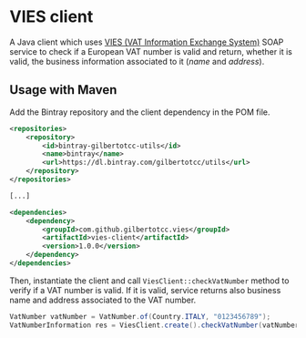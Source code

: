 # VIES client

A Java client which uses [VIES (VAT Information Exchange System)](http://ec.europa.eu/taxation_customs/vies/)
SOAP service to check if a European VAT number is valid and return, whether it is valid, the business
information associated to it (_name_ and _address_).

## Usage with Maven

Add the Bintray repository and the client dependency in the POM file.

```xml
<repositories>
    <repository>
        <id>bintray-gilbertotcc-utils</id>
        <name>bintray</name>
        <url>https://dl.bintray.com/gilbertotcc/utils</url>
    </repository>
</repositories>

[...]

<dependencies>
    <dependency>
        <groupId>com.github.gilbertotcc.vies</groupId>
        <artifactId>vies-client</artifactId>
        <version>1.0.0</version>
    </dependency>
</dependencies>
```

Then, instantiate the client and call `ViesClient::checkVatNumber` method to verify if
a VAT number is valid. If it is valid, service returns also business name and address
associated to the VAT number.

```java
VatNumber vatNumber = VatNumber.of(Country.ITALY, "0123456789");
VatNumberInformation res = ViesClient.create().checkVatNumber(vatNumber);
```

